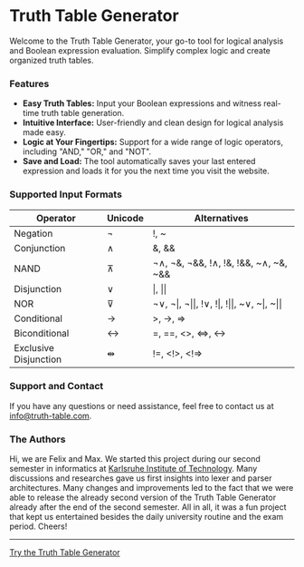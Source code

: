# Truth Table Generator

Welcome to the Truth Table Generator, your go-to tool for logical analysis and Boolean expression evaluation. Simplify
complex logic and create organized truth tables.

### Features

- **Easy Truth Tables:** Input your Boolean expressions and witness real-time truth table generation.
- **Intuitive Interface:** User-friendly and clean design for logical analysis made easy.
- **Logic at Your Fingertips:** Support for a wide range of logic operators, including "AND," "OR," and "NOT".
- **Save and Load:** The tool automatically saves your last entered expression and loads it for you the next time you
  visit the website.

### Supported Input Formats

| Operator              | Unicode | Alternatives                                   |
|-----------------------|---------|------------------------------------------------|
| Negation              | ¬       | !, ~                                           |
| Conjunction           | ∧       | &, &&                                          |
| NAND                  | ⊼       | ¬∧, ¬&, ¬&&, !∧, !&, !&&, ~∧, ~&, ~&&          |
| Disjunction           | ∨       | \|, \|\|                                       |
| NOR                   | ⊽       | ¬∨, ¬\|, ¬\|\|, !∨, !\|, !\|\|, ~∨, ~\|, ~\|\| |
| Conditional           | →       | >, ->, =>                                      |
| Biconditional         | ↔       | =, ==, <>, <=>, <->                            |
| Exclusive Disjunction | ⇹       | !=, <!>, <!=>                                  |

### Support and Contact

If you have any questions or need assistance, feel free to contact us
at [info@truth-table.com](mailto:info@truth-table.com).

### The Authors

Hi, we are Felix and Max. We started this project during our second semester in informatics
at [Karlsruhe Institute of Technology](https://kit.edu). Many discussions and researches gave us first insights into
lexer and parser architectures. Many changes and improvements led to the fact that we were able to release the already
second version of the Truth Table Generator already after the end of the second semester.
All in all, it was a fun project that kept us entertained besides the daily university routine and the exam period.
Cheers!

---

[Try the Truth Table Generator](https://truth-table.com)